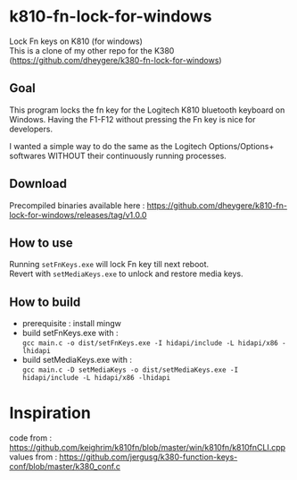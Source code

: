 # k810-fn-lock-for-windows
Lock Fn keys on K810 (for windows)   
This is a clone of my other repo for the K380 (https://github.com/dheygere/k380-fn-lock-for-windows)

## Goal
This program locks the fn key for the Logitech K810 bluetooth keyboard on Windows. 
Having the F1-F12 without pressing the Fn key is nice for developers.

I wanted a simple way to do the same as the Logitech Options/Options+ softwares WITHOUT their continuously running processes.

## Download
Precompiled binaries available here :
https://github.com/dheygere/k810-fn-lock-for-windows/releases/tag/v1.0.0

## How to use
Running `setFnKeys.exe` will lock Fn key till next reboot.  
Revert with `setMediaKeys.exe` to unlock and restore media keys.

## How to build
- prerequisite : install mingw
- build setFnKeys.exe with :   
    `gcc main.c -o dist/setFnKeys.exe -I hidapi/include -L hidapi/x86 -lhidapi`
- build setMediaKeys.exe with :   
    `gcc main.c -D setMediaKeys -o dist/setMediaKeys.exe -I hidapi/include -L hidapi/x86 -lhidapi`

# Inspiration
code from : https://github.com/keighrim/k810fn/blob/master/win/k810fn/k810fnCLI.cpp   
values from : https://github.com/jergusg/k380-function-keys-conf/blob/master/k380_conf.c
